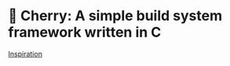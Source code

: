 # 🍒 Cherry: A simple build system framework written in C

[Inspiration](https://github.com/tsoding/nobuild/)
